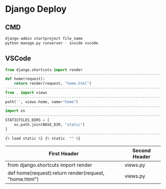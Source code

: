 # Django Deploy

## CMD
```python
django-admin startproject file_name
python manage.py runserver - inside vscode
```

## VSCode
```python
from django.shortcuts import render                                         - views.py
-------------------------------------------------------------------------------------------------------------
def home(request):
    return render(request, "home.html")                                     - views.py
-------------------------------------------------------------------------------------------------------------  
from . import views                                                         - urls.py
-------------------------------------------------------------------------------------------------------------
path('', views.home, name="home")                                           - urls.py(path)
-------------------------------------------------------------------------------------------------------------
import os                                                                   - settings.py
-------------------------------------------------------------------------------------------------------------
STATICFILES_DIRS = [
    os.path.join(BASE_DIR, "static")                                        - settings.py(below static url)
]
-------------------------------------------------------------------------------------------------------------
{% load static %} {% static  "" %}                                          - home.html(at top)
```
| First Header  | Second Header |
| ------------- | ------------- |
| from django.shortcuts import render  | views.py  |
| def home(request):return render(request, "home.html")| views.py  |
       
